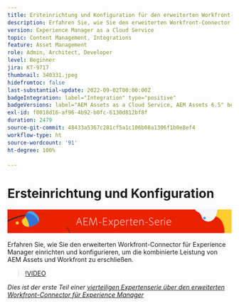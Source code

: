 ```yaml
---
title: Ersteinrichtung und Konfiguration für den erweiterten Workfront-Connector für AEM
description: Erfahren Sie, wie Sie den erweiterten Workfront-Connector für Experience Manager einrichten und konfigurieren, um die kombinierte Leistung von AEM Assets und Workfront zu erschließen.
version: Experience Manager as a Cloud Service
topic: Content Management, Integrations
feature: Asset Management
role: Admin, Architect, Developer
level: Beginner
jira: KT-9717
thumbnail: 340331.jpeg
hidefromtoc: false
last-substantial-update: 2022-09-02T00:00:00Z
badgeIntegration: label="Integration" type="positive"
badgeVersions: label="AEM Assets as a Cloud Service, AEM Assets 6.5" before-title="false"
exl-id: f0018d16-af96-4b92-b0fc-6130d812bf8f
duration: 2479
source-git-commit: 48433a5367c281cf5a1c106b08a1306f1b0e8ef4
workflow-type: ht
source-wordcount: '91'
ht-degree: 100%

---
```


# Ersteinrichtung und Konfiguration

![AEM-Expertenserie](./assets/banner.png)

Erfahren Sie, wie Sie den erweiterten Workfront-Connector für Experience Manager einrichten und konfigurieren, um die kombinierte Leistung von AEM Assets und Workfront zu erschließen.

>[!VIDEO](https://video.tv.adobe.com/v/340331?quality=12&learn=on)

_Dies ist der erste Teil einer [vierteiligen Expertenserie über den erweiterten Workfront-Connector für Experience Manager](./overview.md)_
